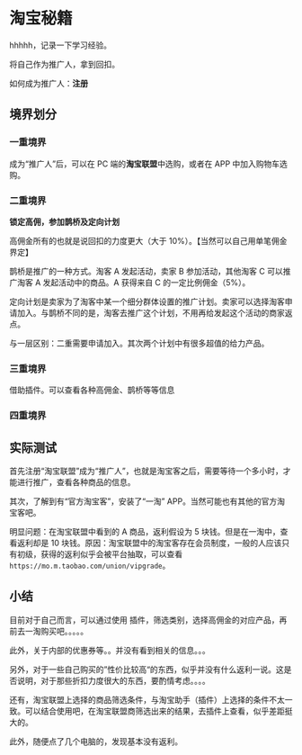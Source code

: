 # 淘宝秘籍

hhhhh，记录一下学习经验。

将自己作为推广人，拿到回扣。

如何成为推广人：**注册**

## 境界划分

### 一重境界

成为“推广人”后，可以在 PC 端的**淘宝联盟**中选购，或者在 APP 中加入购物车选购。

### 二重境界

**锁定高佣，参加鹊桥及定向计划**

高佣金所有的也就是说回扣的力度更大（大于 10%）。【当然可以自己用单笔佣金界定】

鹊桥是推广的一种方式。淘客 A 发起活动，卖家 B 参加活动，其他淘客 C 可以推广淘客 A 发起活动中的商品。A 获得来自 C 的一定比例佣金（5%）。

定向计划是卖家为了淘客中某一个细分群体设置的推广计划。卖家可以选择淘客申请加入。与鹊桥不同的是，淘客去推广这个计划，不用再给发起这个活动的商家返点。

与一层区别：二重需要申请加入。其次两个计划中有很多超值的给力产品。

### 三重境界

借助插件。可以查看各种高佣金、鹊桥等等信息

### 四重境界

## 实际测试

首先注册“淘宝联盟”成为“推广人”，也就是淘宝客之后，需要等待一个多小时，才能进行推广，查看各种商品的信息。

其次，了解到有“官方淘宝客”，安装了“一淘” APP。当然可能也有其他的官方淘宝客吧。

明显问题：在淘宝联盟中看到的 A 商品，返利假设为 5 块钱。但是在一淘中，查看返利却是 10 块钱。原因：淘宝联盟中的淘宝客存在会员制度，一般的人应该只有初级，获得的返利似乎会被平台抽取，可以查看`https://mo.m.taobao.com/union/vipgrade`。

## 小结

目前对于自己而言，可以通过使用 插件，筛选类别，选择高佣金的对应产品，再前去一淘购买吧。。。。。

此外，关于内部的优惠券等。。并没有看到相关的信息。。。

另外，对于一些自己购买的”性价比较高“的东西，似乎并没有什么返利一说。这是否说明，对于那些折扣力度很大的东西，要酌情考虑。。。。

还有，淘宝联盟上选择的商品筛选条件，与淘宝助手（插件）上选择的条件不太一致。可以结合使用吧，在淘宝联盟商筛选出来的结果，去插件上查看，似乎差距挺大的。

此外，随便点了几个电脑的，发现基本没有返利。